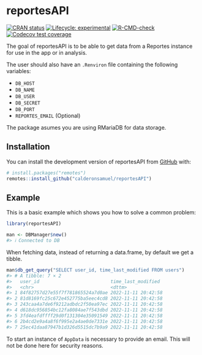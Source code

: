 
<!-- README.md is generated from README.Rmd. Please edit that file -->

# reportesAPI

<!-- badges: start -->

[![CRAN
status](https://www.r-pkg.org/badges/version/reportesAPI)](https://CRAN.R-project.org/package=reportesAPI)
[![Lifecycle:
experimental](https://img.shields.io/badge/lifecycle-experimental-orange.svg)](https://lifecycle.r-lib.org/articles/stages.html#experimental)
[![R-CMD-check](https://github.com/calderonsamuel/reportesAPI/actions/workflows/R-CMD-check.yaml/badge.svg)](https://github.com/calderonsamuel/reportesAPI/actions/workflows/R-CMD-check.yaml)
[![Codecov test
coverage](https://codecov.io/gh/calderonsamuel/reportesAPI/branch/main/graph/badge.svg)](https://app.codecov.io/gh/calderonsamuel/reportesAPI?branch=main)
<!-- badges: end -->

The goal of reportesAPI is to be able to get data from a Reportes
instance for use in the app or in analysis.

The user should also have an `.Renviron` file containing the following
variables:

-   `DB_HOST`
-   `DB_NAME`
-   `DB_USER`
-   `DB_SECRET`
-   `DB_PORT`
-   `REPORTES_EMAIL` (Optional)

The package asumes you are using RMariaDB for data storage.

## Installation

You can install the development version of reportesAPI from
[GitHub](https://github.com/) with:

``` r
# install.packages("remotes")
remotes::install_github("calderonsamuel/reportesAPI")
```

## Example

This is a basic example which shows you how to solve a common problem:

``` r
library(reportesAPI)

man <- DBManager$new()
#> ℹ Connected to DB
```

When fetching data, instead of returning a data.frame, by default we get
a tibble.

``` r
man$db_get_query("SELECT user_id, time_last_modified FROM users")
#> # A tibble: 7 × 2
#>   user_id                          time_last_modified 
#>   <chr>                            <dttm>             
#> 1 84f82757d27e55f7f781865524a7d0ae 2022-11-11 20:42:58
#> 2 81d8169fc25c672e452775ba5eec4cd8 2022-11-11 20:42:58
#> 3 243caa4a7de6f9212adbdc2f50ea97ec 2022-11-11 20:42:58
#> 4 d618dc956854bc12fa8084ae7f543dbd 2022-11-11 20:42:58
#> 5 3fd4eafdffff29d0f131304e35091549 2022-11-11 20:42:58
#> 6 2b4cd2e9a4a8f6f995e2a4ae0de7331e 2022-11-11 20:42:58
#> 7 25ec41daa87947b1d326d5515dc7b9a9 2022-11-11 20:42:58
```

To start an instance of `AppData` is necessary to provide an email. This
will not be done here for security reasons.
